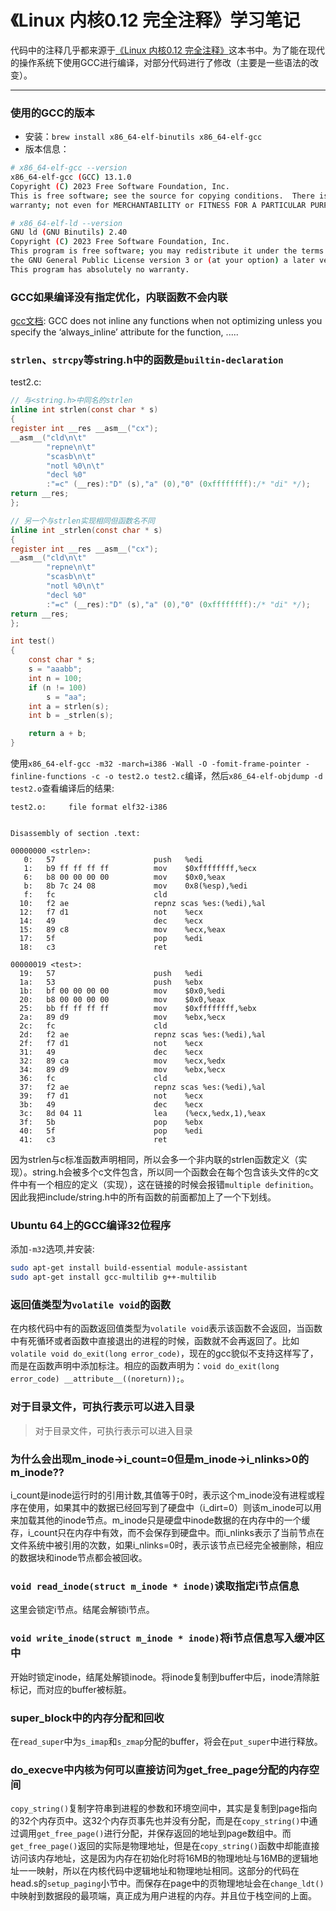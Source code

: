 

# 《Linux 内核0.12 完全注释》学习笔记

代码中的注释几乎都来源于[《Linux 内核0.12 完全注释》](http://www.oldlinux.org/download/CLK-5.0-WithCover.pdf)这本书中。为了能在现代的操作系统下使用GCC进行编译，对部分代码进行了修改（主要是一些语法的改变）。

---
### 使用的GCC的版本
* 安装：`brew install x86_64-elf-binutils x86_64-elf-gcc`
* 版本信息：
```sh
# x86_64-elf-gcc --version
x86_64-elf-gcc (GCC) 13.1.0
Copyright (C) 2023 Free Software Foundation, Inc.
This is free software; see the source for copying conditions.  There is NO
warranty; not even for MERCHANTABILITY or FITNESS FOR A PARTICULAR PURPOSE.

# x86_64-elf-ld --version
GNU ld (GNU Binutils) 2.40
Copyright (C) 2023 Free Software Foundation, Inc.
This program is free software; you may redistribute it under the terms of
the GNU General Public License version 3 or (at your option) a later version.
This program has absolutely no warranty.
```


### GCC如果编译没有指定优化，内联函数不会内联
[gcc文档](https://gcc.gnu.org/onlinedocs/gcc/Inline.html): GCC does not inline any functions when not optimizing unless you specify the ‘always_inline’ attribute for the function, .....


### `strlen`、`strcpy`等string.h中的函数是`builtin-declaration`
test2.c:
```c
// 与<string.h>中同名的strlen
inline int strlen(const char * s)
{
register int __res __asm__("cx");
__asm__("cld\n\t"
        "repne\n\t"
        "scasb\n\t"
        "notl %0\n\t"
        "decl %0"
        :"=c" (__res):"D" (s),"a" (0),"0" (0xffffffff):/* "di" */);
return __res;
};

// 另一个与strlen实现相同但函数名不同
inline int _strlen(const char * s)
{
register int __res __asm__("cx");
__asm__("cld\n\t"
        "repne\n\t"
        "scasb\n\t"
        "notl %0\n\t"
        "decl %0"
        :"=c" (__res):"D" (s),"a" (0),"0" (0xffffffff):/* "di" */);
return __res;
};

int test()
{
    const char * s;
    s = "aaabb";
    int n = 100;
    if (n != 100)
        s = "aa";
    int a = strlen(s);
    int b = _strlen(s);

    return a + b;
}
```

使用`x86_64-elf-gcc -m32 -march=i386 -Wall -O -fomit-frame-pointer -finline-functions -c -o test2.o test2.c`编译，然后`x86_64-elf-objdump -d test2.o`查看编译后的结果:

```
test2.o:     file format elf32-i386


Disassembly of section .text:

00000000 <strlen>:
   0:	57                   	push   %edi
   1:	b9 ff ff ff ff       	mov    $0xffffffff,%ecx
   6:	b8 00 00 00 00       	mov    $0x0,%eax
   b:	8b 7c 24 08          	mov    0x8(%esp),%edi
   f:	fc                   	cld
  10:	f2 ae                	repnz scas %es:(%edi),%al
  12:	f7 d1                	not    %ecx
  14:	49                   	dec    %ecx
  15:	89 c8                	mov    %ecx,%eax
  17:	5f                   	pop    %edi
  18:	c3                   	ret

00000019 <test>:
  19:	57                   	push   %edi
  1a:	53                   	push   %ebx
  1b:	bf 00 00 00 00       	mov    $0x0,%edi
  20:	b8 00 00 00 00       	mov    $0x0,%eax
  25:	bb ff ff ff ff       	mov    $0xffffffff,%ebx
  2a:	89 d9                	mov    %ebx,%ecx
  2c:	fc                   	cld
  2d:	f2 ae                	repnz scas %es:(%edi),%al
  2f:	f7 d1                	not    %ecx
  31:	49                   	dec    %ecx
  32:	89 ca                	mov    %ecx,%edx
  34:	89 d9                	mov    %ebx,%ecx
  36:	fc                   	cld
  37:	f2 ae                	repnz scas %es:(%edi),%al
  39:	f7 d1                	not    %ecx
  3b:	49                   	dec    %ecx
  3c:	8d 04 11             	lea    (%ecx,%edx,1),%eax
  3f:	5b                   	pop    %ebx
  40:	5f                   	pop    %edi
  41:	c3                   	ret
```
因为strlen与c标准函数声明相同，所以会多一个非内联的strlen函数定义（实现）。string.h会被多个c文件包含，所以同一个函数会在每个包含该头文件的c文件中有一个相应的定义（实现），这在链接的时候会报错`multiple definition`。因此我把include/string.h中的所有函数的前面都加上了一个下划线。


### Ubuntu 64上的GCC编译32位程序

添加`-m32`选项,并安装:

```sh 
sudo apt-get install build-essential module-assistant  
sudo apt-get install gcc-multilib g++-multilib  
```

### 返回值类型为`volatile void`的函数

在内核代码中有的函数返回值类型为`volatile void`表示该函数不会返回，当函数中有死循环或者函数中直接退出的进程的时候，函数就不会再返回了。比如`volatile void do_exit(long error_code)`，现在的gcc貌似不支持这样写了，而是在函数声明中添加标注。相应的函数声明为：`void do_exit(long error_code) __attribute__((noreturn));`。


### 对于目录文件，可执行表示可以进入目录
>对于目录文件，可执行表示可以进入目录


### 为什么会出现m_inode->i_count=0但是m_inode->i_nlinks>0的m_inode??
i_count是inode运行时的引用计数,其值等于0时，表示这个m_inode没有进程或程序在使用，如果其中的数据已经回写到了硬盘中（i_dirt=0）则该m_inode可以用来加载其他的inode节点。m_inode只是硬盘中inode数据的在内存中的一个缓存，i_count只在内存中有效，而不会保存到硬盘中。而i_nlinks表示了当前节点在文件系统中被引用的次数，如果i_nlinks=0时，表示该节点已经完全被删除，相应的数据块和inode节点都会被回收。


### `void read_inode(struct m_inode * inode)`读取指定i节点信息
这里会锁定i节点。结尾会解锁i节点。


### `void write_inode(struct m_inode * inode)`将i节点信息写入缓冲区中
开始时锁定inode，结尾处解锁inode。将inode复制到buffer中后，inode清除脏标记，而对应的buffer被标脏。


### super_block中的内存分配和回收
在`read_super`中为`s_imap`和`s_zmap`分配的buffer，将会在`put_super`中进行释放。


### do_execve中内核为何可以直接访问为get_free_page分配的内存空间
`copy_string()`复制字符串到进程的参数和环境空间中，其实是复制到page指向的32个内存页中。这32个内存页事先也并没有分配，而是在`copy_string()`中通过调用`get_free_page()`进行分配，并保存返回的地址到page数组中。而`get_free_page()`返回的实际是物理地址，但是在`copy_string()`函数中却能直接访问该内存地址，这是因为内存在初始化时将16MB的物理地址与16MB的逻辑地址一一映射，所以在内核代码中逻辑地址和物理地址相同。这部分的代码在head.s的`setup_paging`小节中。而保存在page中的页物理地址会在`change_ldt()`中映射到数据段的最项端，真正成为用户进程的内存。并且位于栈空间的上面。